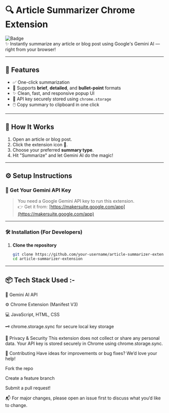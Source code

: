 # 🔍 Article Summarizer Chrome Extension

![Badge](https://img.shields.io/badge/Powered%20By-Gemini%20AI-ffb400?style=flat-square)  
✨ Instantly summarize any article or blog post using Google's Gemini AI — right from your browser!

---

## 🚀 Features

- ✅ One-click summarization
- 🎯 Supports **brief**, **detailed**, and **bullet-point** formats
- ✨ Clean, fast, and responsive popup UI
- 🔐 API key securely stored using `chrome.storage`
- 🖱️ Copy summary to clipboard in one click

---

## 🧠 How It Works

1. Open an article or blog post.
2. Click the extension icon 🧩.
3. Choose your preferred **summary type**.
4. Hit "Summarize" and let Gemini AI do the magic!

---

## ⚙️ Setup Instructions

### 🔑 Get Your Gemini API Key

> You need a Google Gemini API key to run this extension.  
> 👉 Get it from: [https://makersuite.google.com/app](https://makersuite.google.com/app)

---

### 🛠️ Installation (For Developers)

1. **Clone the repository**
   ```bash
   git clone https://github.com/your-username/article-summarizer-extension.git
   cd article-summarizer-extension


---

📦 Tech Stack Used :-
---

🧠 Gemini AI API

⚙️ Chrome Extension (Manifest V3)

💻 JavaScript, HTML, CSS

🗝️ chrome.storage.sync for secure local key storage

🔐 Privacy & Security
This extension does not collect or share any personal data.
Your API key is stored securely in Chrome using chrome.storage.sync.

🙌 Contributing
Have ideas for improvements or bug fixes? We’d love your help!

Fork the repo

Create a feature branch

Submit a pull request!

📬 For major changes, please open an issue first to discuss what you’d like to change.
